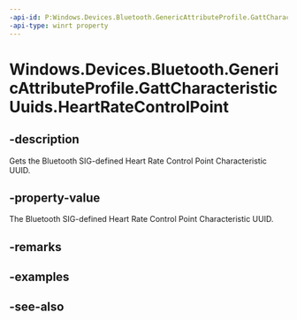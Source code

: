 ----api-id: P:Windows.Devices.Bluetooth.GenericAttributeProfile.GattCharacteristicUuids.HeartRateControlPoint
-api-type: winrt property
---<!-- Property syntaxpublic System.Guid HeartRateControlPoint { get; }--># Windows.Devices.Bluetooth.GenericAttributeProfile.GattCharacteristicUuids.HeartRateControlPoint## -descriptionGets the Bluetooth SIG-defined Heart Rate Control Point Characteristic UUID.## -property-valueThe Bluetooth SIG-defined Heart Rate Control Point Characteristic UUID.## -remarks## -examples## -see-also